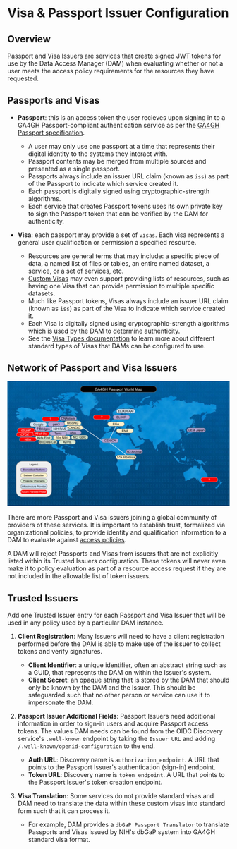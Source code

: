 # Visa & Passport Issuer Configuration

## Overview

Passport and Visa Issuers are services that create signed JWT tokens for use
by the Data Access Manager (DAM) when evaluating whether or not a user meets
the access policy requirements for the resources they have requested.

## Passports and Visas

*  **Passport**: this is an access token the user recieves upon signing in to
   a GA4GH Passport-compliant authentication service as per the [GA4GH Passport
   specification](https://github.com/ga4gh-duri/ga4gh-duri.github.io/blob/master/researcher_ids/ga4gh_passport_v1.md#overview).
   *  A user may only use one passport at a time that represents their digital
      identity to the systems they interact with.
   *  Passport contents may be merged from multiple sources and presented as a
      single passport.
   *  Passports always include an issuer URL claim (known as `iss`) as part of
      the Passport to indicate which service created it.
   *  Each passport is digitally signed using cryptographic-strength algorithms.
   *  Each service that creates Passport tokens uses its own private key to sign
      the Passport token that can be verified by the DAM for authenticity.

*  **Visa**: each passport may provide a set of `visas`. Each visa represents
   a general user qualification or permission a specified resource.
   *  Resources are general terms that may include: a specific piece of data,
      a named list of files or tables, an entire named dataset, a service, or
      a set of services, etc.
   *  [Custom Visas](https://github.com/ga4gh-duri/ga4gh-duri.github.io/blob/master/researcher_ids/ga4gh_passport_v1.md#custom-passport-visa-types)
      may even support providing lists of resources, such as having one Visa
      that can provide permission to multiple specific datasets.
   *  Much like Passport tokens, Visas always include an issuer URL claim
      (known as `iss`) as part of the Visa to indicate which service created it.
   *  Each Visa is digitally signed using cryptographic-strength algorithms
      which is used by the DAM to determine authenticity.
   *  See the [Visa Types documentation](visa-types.md) to learn more about
      different standard types of Visas that DAMs can be configured to use.

## Network of Passport and Visa Issuers

<img src="https://github.com/GoogleCloudPlatform/healthcare-federated-access-services/raw/master/assets/diagrams/passport_map.svg" width="1000px">

There are more Passport and Visa issuers joining a global community of providers
of these services. It is important to establish trust, formalized via
organizational policies, to provide identity and qualification information to
a DAM to evaluate against [access policies](policies.md).

A DAM will reject Passports and Visas from issuers that are not explicitly
listed within its Trusted Issuers configuration. These tokens will never even
make it to policy evaluation as part of a resource access request if they are
not included in the allowable list of token issuers.

## Trusted Issuers

Add one Trusted Issuer entry for each Passport and Visa Issuer that will be used
in any policy used by a particular DAM instance.

1. **Client Registration**: Many Issuers will need to have a client registration
   performed before the DAM is able to make use of the issuer to collect tokens
   and verify signatures.
   *  **Client Identifier**: a unique identifier, often an abstract string such
      as a GUID, that represents the DAM on within the Issuer's system.
   *  **Client Secret**: an opaque string that is stored by the DAM that should
      only be known by the DAM and the Issuer. This should be safeguarded such
      that no other person or service can use it to impersonate the DAM.

1. **Passport Issuer Additional Fields**: Passport Issuers need additional
   information in order to sign-in users and acquire Passport access tokens.
   The values DAM needs can be found from the OIDC Discovery service's
   `.well-known` endpoint by taking the `Issuer URL` and adding
   `/.well-known/openid-configuration` to the end.
   *  **Auth URL**: Discovery name is `authorization_endpoint`. A URL that
      points to the Passport Issuer's authentication (sign-in) endpoint.
   *  **Token URL**: Discovery name is `token_endpoint`. A URL that points to
      the Passport Issuer's token creation endpoint.

1. **Visa Translation**: Some services do not provide standard visas and DAM
   need to translate the data within these custom visas into standard form such
   that it can process it.
   *  For example, DAM provides a `dbGaP Passport Translator` to translate
      Passports and Visas issued by NIH's dbGaP system into GA4GH standard visa
      format.
